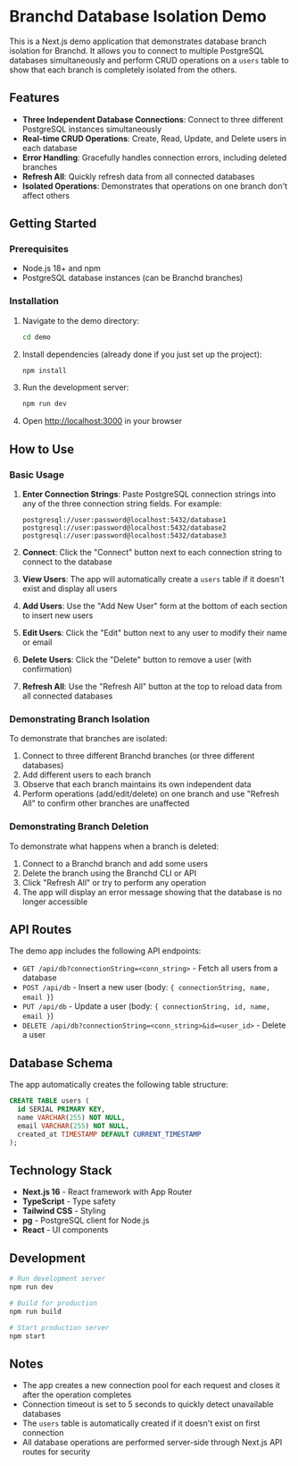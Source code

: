 # Branchd Database Isolation Demo

This is a Next.js demo application that demonstrates database branch isolation for Branchd. It allows you to connect to multiple PostgreSQL databases simultaneously and perform CRUD operations on a `users` table to show that each branch is completely isolated from the others.

## Features

- **Three Independent Database Connections**: Connect to three different PostgreSQL instances simultaneously
- **Real-time CRUD Operations**: Create, Read, Update, and Delete users in each database
- **Error Handling**: Gracefully handles connection errors, including deleted branches
- **Refresh All**: Quickly refresh data from all connected databases
- **Isolated Operations**: Demonstrates that operations on one branch don't affect others

## Getting Started

### Prerequisites

- Node.js 18+ and npm
- PostgreSQL database instances (can be Branchd branches)

### Installation

1. Navigate to the demo directory:
   ```bash
   cd demo
   ```

2. Install dependencies (already done if you just set up the project):
   ```bash
   npm install
   ```

3. Run the development server:
   ```bash
   npm run dev
   ```

4. Open [http://localhost:3000](http://localhost:3000) in your browser

## How to Use

### Basic Usage

1. **Enter Connection Strings**: Paste PostgreSQL connection strings into any of the three connection string fields. For example:
   ```
   postgresql://user:password@localhost:5432/database1
   postgresql://user:password@localhost:5432/database2
   postgresql://user:password@localhost:5432/database3
   ```

2. **Connect**: Click the "Connect" button next to each connection string to connect to the database

3. **View Users**: The app will automatically create a `users` table if it doesn't exist and display all users

4. **Add Users**: Use the "Add New User" form at the bottom of each section to insert new users

5. **Edit Users**: Click the "Edit" button next to any user to modify their name or email

6. **Delete Users**: Click the "Delete" button to remove a user (with confirmation)

7. **Refresh All**: Use the "Refresh All" button at the top to reload data from all connected databases

### Demonstrating Branch Isolation

To demonstrate that branches are isolated:

1. Connect to three different Branchd branches (or three different databases)
2. Add different users to each branch
3. Observe that each branch maintains its own independent data
4. Perform operations (add/edit/delete) on one branch and use "Refresh All" to confirm other branches are unaffected

### Demonstrating Branch Deletion

To demonstrate what happens when a branch is deleted:

1. Connect to a Branchd branch and add some users
2. Delete the branch using the Branchd CLI or API
3. Click "Refresh All" or try to perform any operation
4. The app will display an error message showing that the database is no longer accessible

## API Routes

The demo app includes the following API endpoints:

- `GET /api/db?connectionString=<conn_string>` - Fetch all users from a database
- `POST /api/db` - Insert a new user (body: `{ connectionString, name, email }`)
- `PUT /api/db` - Update a user (body: `{ connectionString, id, name, email }`)
- `DELETE /api/db?connectionString=<conn_string>&id=<user_id>` - Delete a user

## Database Schema

The app automatically creates the following table structure:

```sql
CREATE TABLE users (
  id SERIAL PRIMARY KEY,
  name VARCHAR(255) NOT NULL,
  email VARCHAR(255) NOT NULL,
  created_at TIMESTAMP DEFAULT CURRENT_TIMESTAMP
);
```

## Technology Stack

- **Next.js 16** - React framework with App Router
- **TypeScript** - Type safety
- **Tailwind CSS** - Styling
- **pg** - PostgreSQL client for Node.js
- **React** - UI components

## Development

```bash
# Run development server
npm run dev

# Build for production
npm run build

# Start production server
npm start
```

## Notes

- The app creates a new connection pool for each request and closes it after the operation completes
- Connection timeout is set to 5 seconds to quickly detect unavailable databases
- The `users` table is automatically created if it doesn't exist on first connection
- All database operations are performed server-side through Next.js API routes for security

